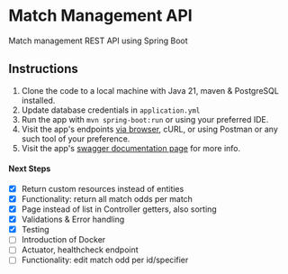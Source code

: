 # Match Management API
Match management REST API using Spring Boot

## Instructions

1. Clone the code to a local machine with Java 21, maven & PostgreSQL installed.
2. Update database credentials in `application.yml`
3. Run the app with `mvn spring-boot:run` or using your preferred IDE.
4. Visit the app's endpoints [via browser](http://localhost:8080/matches), cURL, or using Postman or any such tool of your preference.
5. Visit the app's [swagger documentation page](http://localhost:8080/swagger-ui.html) for more info.

#### Next Steps
- [x] Return custom resources instead of entities 
- [x] Functionality: return all match odds per match
- [x] Page instead of list in Controller getters, also sorting
- [x] Validations & Error handling
- [x] Testing
- [ ] Introduction of Docker
- [ ] Actuator, healthcheck endpoint
- [ ] Functionality: edit match odd per id/specifier